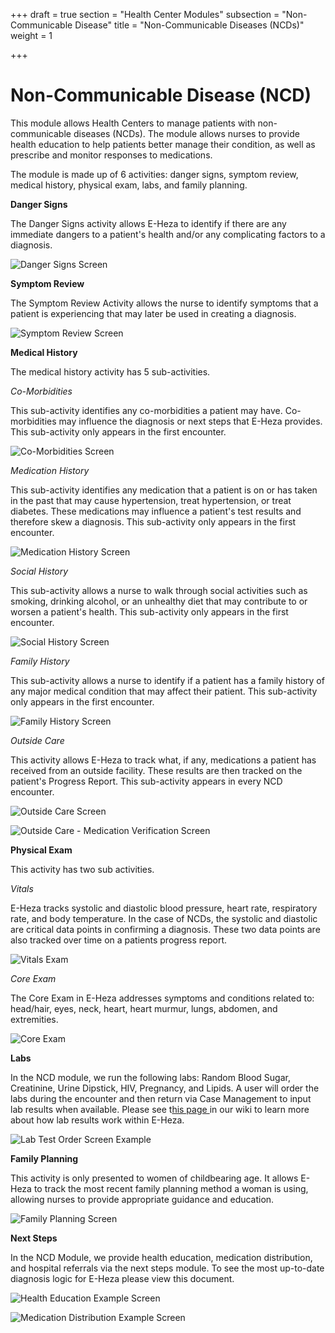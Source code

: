 +++
draft = true
section = "Health Center Modules"
subsection = "Non-Communicable Disease"
title = "Non-Communicable Diseases (NCDs)"
weight = 1

+++
# Non-Communicable Disease (NCD)

This module allows Health Centers to manage patients with non-communicable diseases (NCDs). The module allows nurses to provide health education to help patients better manage their condition, as well as prescribe and monitor responses to medications.

The module is made up of 6 activities: danger signs, symptom review, medical history, physical exam, labs, and family planning.

**Danger Signs**

The Danger Signs activity allows E-Heza to identify if there are any immediate dangers to a patient's health and/or any complicating factors to a diagnosis.

![](/uploads/danger-signs-1.jpg "Danger Signs Screen ")

**Symptom Review**

The Symptom Review Activity allows the nurse to identify symptoms that a patient is experiencing that may later be used in creating a diagnosis.

![](/uploads/symptom-review-2.jpg "Symptom Review Screen")

**Medical History**

The medical history activity has 5 sub-activities.

_Co-Morbidities_

This sub-activity identifies any co-morbidities a patient may have. Co-morbidities may influence the diagnosis or next steps that E-Heza provides. This sub-activity only appears in the first encounter.

![](/uploads/medical-history-1.jpg "Co-Morbidities Screen ")

_Medication History_

This sub-activity identifies any medication that a patient is on or has taken in the past that may cause hypertension, treat hypertension, or treat diabetes. These medications may influence a patient's test results and therefore skew a diagnosis. This sub-activity only appears in the first encounter.

![](/uploads/medical-history-22.jpg "Medication History Screen ")

_Social History_

This sub-activity allows a nurse to walk through social activities such as smoking, drinking alcohol, or an unhealthy diet that may contribute to or worsen a patient's health. This sub-activity only appears in the first encounter.

![](/uploads/medical-history-7.jpg "Social History Screen ")

_Family History_

This sub-activity allows a nurse to identify if a patient has a family history of any major medical condition that may affect their patient. This sub-activity only appears in the first encounter.

![](/uploads/medical-history-16.jpg "Family History Screen ")

_Outside Care_

This activity allows E-Heza to track what, if any, medications a patient has received from an outside facility. These results are then tracked on the patient's Progress Report. This sub-activity appears in every NCD encounter.

![](/uploads/subs-vis-copy.jpg "Outside Care Screen ")

![](/uploads/subs-vis.jpg "Outside Care - Medication Verification Screen")

**Physical Exam**

This activity has two sub activities.

_Vitals_

E-Heza tracks systolic and diastolic blood pressure, heart rate, respiratory rate, and body temperature. In the case of NCDs, the systolic and diastolic are critical data points in confirming a diagnosis. These two data points are also tracked over time on a patients progress report.

![](/uploads/physical-exam-vitals-1.jpg "Vitals Exam")

_Core Exam_

The Core Exam in E-Heza addresses symptoms and conditions related to: head/hair, eyes, neck, heart, heart murmur, lungs, abdomen, and extremities.

![](/uploads/physical-exam-core-1.jpg "Core Exam")

**Labs**

In the NCD module, we run the following labs: Random Blood Sugar, Creatinine, Urine Dipstick, HIV, Pregnancy, and Lipids. A user will order the labs during the encounter and then return via Case Management to input lab results when available. Please see t[his page ](https://tip-global-health.github.io/eheza-documentation/user_docs/laboratory-with-pending-results-management/)in our wiki to learn more about how lab results work within E-Heza.

![](/uploads/lab-example.jpg "Lab Test Order Screen Example")

**Family Planning**

This activity is only presented to women of childbearing age. It allows E-Heza to track the most recent family planning method a woman is using, allowing nurses to provide appropriate guidance and education.

![](/uploads/family-planning.jpg "Family Planning Screen")

**Next Steps**

In the NCD Module, we provide health education, medication distribution, and hospital referrals via the next steps module. To see the most up-to-date diagnosis logic for E-Heza please view this document.

![](/uploads/health-education-example.jpg "Health Education Example Screen")

![](/uploads/next-steps-template.jpg "Medication Distribution Example Screen")